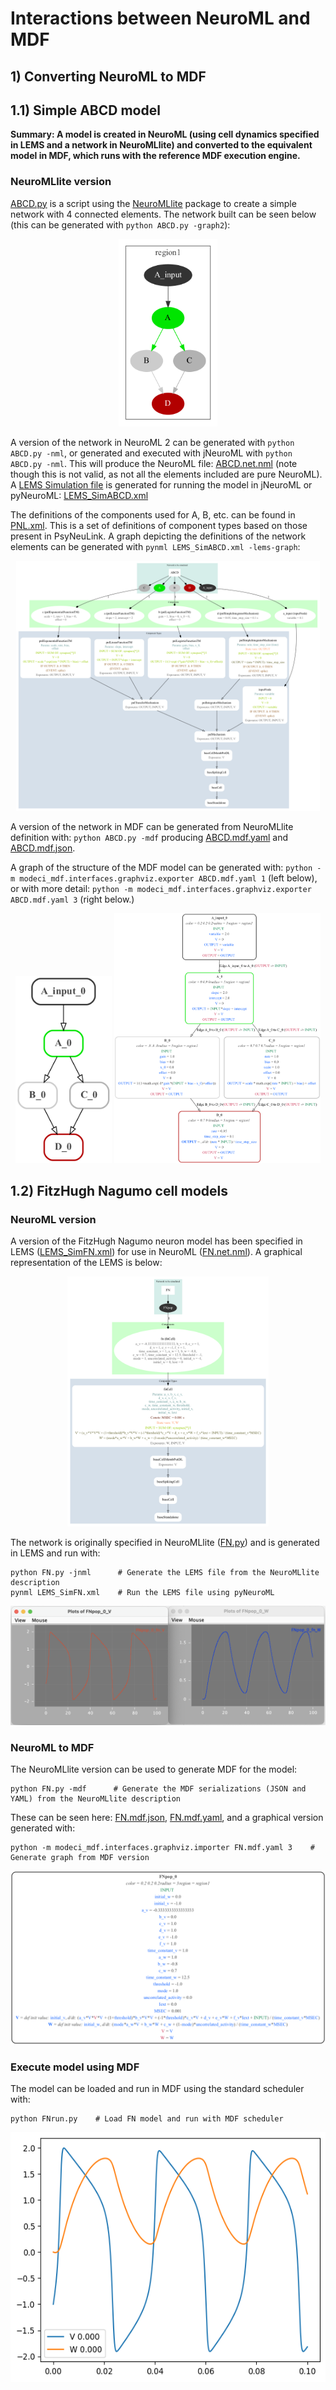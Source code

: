 # Interactions between NeuroML and MDF

## 1) Converting NeuroML to MDF

## 1.1) Simple ABCD model

**Summary: A model is created in NeuroML (using cell dynamics specified in LEMS and a network in NeuroMLlite) and converted to the equivalent model in MDF, which runs with the reference MDF execution engine.**

### NeuroMLlite version

[ABCD.py](ABCD.py) is a script using the [NeuroMLlite](https://docs.neuroml.org/Userdocs/Software/NeuroMLlite.html) package to create a simple network with 4 connected elements. The network built can be seen below (this can be generated with `python ABCD.py -graph2`):

<p align="center"><img src="ABCD.nmllite.png" alt="ABCD.nmllite.png" height="300"></p>

A version of the network in NeuroML 2 can be generated with `python ABCD.py -nml`, or generated and executed with jNeuroML with `python ABCD.py -nml`.
This will produce the NeuroML file: [ABCD.net.nml](ABCD.net.nml) (note though this is not valid, as not all the elements included are pure NeuroML). A [LEMS Simulation file](https://docs.neuroml.org/Userdocs/LEMSSimulation.html) is generated for running the model in jNeuroML or pyNeuroML: [LEMS_SimABCD.xml](LEMS_SimABCD.xml)

The definitions of the components used for A, B, etc. can be found in [PNL.xml](PNL.xml). This is a set of definitions of component types based on those present in PsyNeuLink. A graph depicting the definitions of the network elements can be generated with `pynml LEMS_SimABCD.xml -lems-graph`:

<p align="center"><img src="LEMS_SimABCD.png" alt="LEMS_SimABCD.png" height="400"></p>


A version of the network in MDF can be generated from NeuroMLlite definition with: `python ABCD.py -mdf` producing [ABCD.mdf.yaml](ABCD.mdf.yaml) and [ABCD.mdf.json](ABCD.mdf.json).

A graph of the structure of the MDF model can be generated with: `python -m modeci_mdf.interfaces.graphviz.exporter ABCD.mdf.yaml 1` (left below), or with more detail: `python -m modeci_mdf.interfaces.graphviz.exporter ABCD.mdf.yaml 3` (right below.)

<p align="center"><img src="ABCD.1.mdf.png" alt="ABCD.1.mdf.png" height="300">
<img src="ABCD.mdf.png" alt="ABCD.mdf.png" height="400"></p>



## 1.2) FitzHugh Nagumo cell models

### NeuroML version

A version of the FitzHugh Nagumo neuron model has been specified in LEMS ([LEMS_SimFN.xml](LEMS_SimFN.xml)) for use in NeuroML ([FN.net.nml](FN.net.nml)).
A graphical representation of the LEMS is below:

<p align="center"><img src="LEMS_SimFN.png" alt="LEMS_SimFN.png" height="400"></p>

The network is originally specified in NeuroMLlite ([FN.py](FN.py)) and is generated in LEMS and run with:
```
python FN.py -jnml      # Generate the LEMS file from the NeuroMLlite description
pynml LEMS_SimFN.xml    # Run the LEMS file using pyNeuroML
```

![LemsFNrun.png](LemsFNrun.png)


### NeuroML to MDF


The NeuroMLlite version can be used to generate MDF for the model:

```
python FN.py -mdf      # Generate the MDF serializations (JSON and YAML) from the NeuroMLlite description
```

These can be seen here: [FN.mdf.json](FN.mdf.json), [FN.mdf.yaml](FN.mdf.yaml), and a graphical version generated with:

```
python -m modeci_mdf.interfaces.graphviz.importer FN.mdf.yaml 3    #  Generate graph from MDF version
```

<p align="center"><img src="FN.gv.png" alt="FN.gv.png"></p>


### Execute model using MDF

The model can be loaded and run in MDF using the standard scheduler with:

```
python FNrun.py    # Load FN model and run with MDF scheduler
```

<p align="center"><img src="MDFFNrun.png" alt="MDFFNrun.png" height="400"></p>
